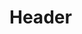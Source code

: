 <!-- TITLE: My Highcharts Stock -->
<!-- SUBTITLE: A quick summary of My Highcharts Stock -->

# Header